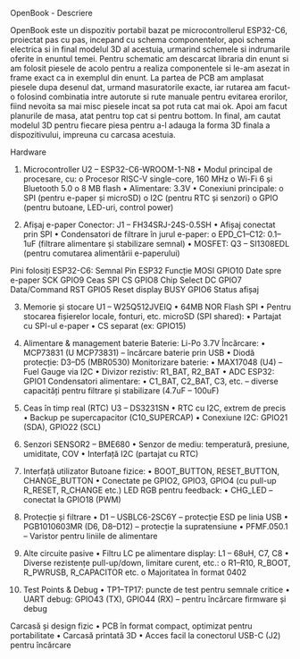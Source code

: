 OpenBook - Descriere

OpenBook este un dispozitiv portabil bazat pe microcontrollerul ESP32-C6, proiectat pas cu pas, incepand cu schema componentelor, apoi schema electrica si in final modelul 3D al acestuia, urmarind schemele si indrumarile oferite in enuntul temei.
Pentru schematic am descarcat libraria din enunt si am folosit piesele de acolo pentru a realiza componentele si le-am asezat in frame exact ca in exemplul din enunt.
La partea de PCB am amplasat piesele dupa desenul dat, urmand masuratorile exacte, iar rutarea am facut-o folosind combinatia intre autorute si rute manuale pentru evitarea erorilor, fiind nevoita sa mai misc piesele incat sa pot ruta cat mai ok. Apoi am facut planurile de masa, atat pentru top cat si pentru bottom.
In final, am cautat modelul 3D pentru fiecare piesa pentru a-l adauga la forma 3D finala a dispozitivului, impreuna cu carcasa acestuia.

Hardware
1. Microcontroller
U2 – ESP32-C6-WROOM-1-N8
•	Modul principal de procesare, cu:
o	Procesor RISC-V single-core, 160 MHz
o	Wi-Fi 6 și Bluetooth 5.0
o	8 MB flash
•	Alimentare: 3.3V
•	Conexiuni principale:
o	SPI (pentru e-paper și microSD)
o	I2C (pentru RTC și senzori)
o	GPIO (pentru butoane, LED-uri, control power)

2. Afișaj e-paper
Conector: J1 – FH34SRJ-24S-0.5SH
•	Afișaj conectat prin SPI
•	Condensatori de filtrare în jurul e-paper:
o	EPD_C1–C12: 0.1–1uF (filtrare alimentare și stabilizare semnal)
•	MOSFET: Q3 – SI1308EDL (pentru comutarea alimentării e-paperului)

Pini folosiți ESP32-C6:
Semnal	Pin ESP32	Funcție
MOSI	GPIO10	Date spre e-paper
SCK	GPIO9	Ceas SPI
CS	GPIO8	Chip Select
DC	GPIO7	Data/Command
RST	GPIO5	Reset display
BUSY	GPIO6	Status afișaj

3. Memorie și stocare
U1 – W25Q512JVEIQ
•	64MB NOR Flash SPI
•	Pentru stocarea fișierelor locale, fonturi, etc.
microSD (SPI shared):
•	Partajat cu SPI-ul e-paper
•	CS separat (ex: GPIO15)

 4. Alimentare & management baterie
Baterie: Li-Po 3.7V
Încărcare:
•	MCP73831 (U MCP73831) – încărcare baterie prin USB
•	Diodă protecție: D3–D5 (MBR0530)
Monitorizare baterie:
•	MAX17048 (U4) – Fuel Gauge via I2C
•	Divizor rezistiv: R1_BAT, R2_BAT
•	ADC ESP32: GPIO1
Condensatori alimentare:
•	C1_BAT, C2_BAT, C3, etc. – diverse capacități pentru filtrare și stabilizare (4.7uF – 100uF)


5. Ceas în timp real (RTC)
U3 – DS3231SN
•	RTC cu I2C, extrem de precis
•	Backup pe supercapacitor (C10_SUPERCAP)
•	Conexiune I2C: GPIO21 (SDA), GPIO22 (SCL)

 6. Senzori
SENSOR2 – BME680
•	Senzor de mediu: temperatură, presiune, umiditate, COV
•	Interfață I2C (partajat cu RTC)

 7. Interfață utilizator
Butoane fizice:
•	BOOT_BUTTON, RESET_BUTTON, CHANGE_BUTTON
•	Conectate pe GPIO2, GPIO3, GPIO4 (cu pull-up R_RESET, R_CHANGE etc.)
LED RGB pentru feedback:
•	CHG_LED – conectat la GPIO18 (PWM)

8. Protecție și filtrare
•	D1 – USBLC6-2SC6Y – protecție ESD pe linia USB
•	PGB1010603MR (D6, D8–D12) – protecție la supratensiune
•	PFMF.050.1 – Varistor pentru liniile de alimentare

9. Alte circuite pasive
•	Filtru LC pe alimentare display: L1 – 68uH, C7, C8
•	Diverse rezistențe pull-up/down, limitare curent, etc.:
o	R1–R10, R_BOOT, R_PWRUSB, R_CAPACITOR etc.
o	Majoritatea în format 0402

10. Test Points & Debug
•	TP1–TP17: puncte de test pentru semnale critice
•	UART debug: GPIO43 (TX), GPIO44 (RX) – pentru încărcare firmware și debug

Carcasă și design fizic
•	PCB în format compact, optimizat pentru portabilitate
•	Carcasă printată 3D 
•	Acces facil la conectorul USB-C (J2) pentru încărcare
